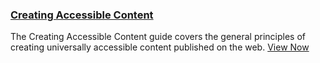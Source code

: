 
### [Creating Accessible Content](accessible-content)

The Creating Accessible Content guide covers the general principles of creating universally accessible content published on the web. [View Now](accessible-content/)
